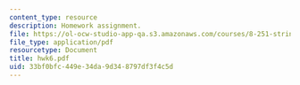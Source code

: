 ```yaml
---
content_type: resource
description: Homework assignment.
file: https://ol-ocw-studio-app-qa.s3.amazonaws.com/courses/8-251-string-theory-for-undergraduates-spring-2007/33bf0bfc449e34da9d348797df3f4c5d_hwk6.pdf
file_type: application/pdf
resourcetype: Document
title: hwk6.pdf
uid: 33bf0bfc-449e-34da-9d34-8797df3f4c5d
---
```

